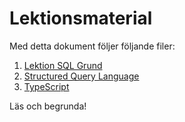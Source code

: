 # Lektionsmaterial
Med detta dokument följer följande filer:

1. [Lektion SQL Grund](../lektioner/2022-03-15/Lektion%20SQL%20Grund.pdf)
2. [Structured Query Language](../lektioner/2022-03-15/Structured%20Query%20Language.pdf)
3. [TypeScript](./2022-03-31/TypeScript/Dox/TypeScript%20Intro.pdf)

Läs och begrunda!
